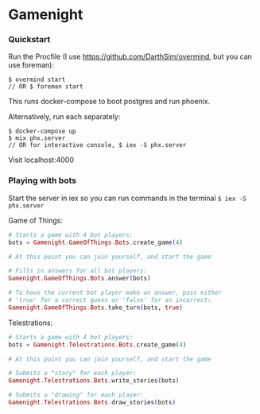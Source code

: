 # Gamenight

### Quickstart
Run the Procfile (I use https://github.com/DarthSim/overmind, but you can use foreman):

```
$ overmind start
// OR $ foreman start
```

This runs docker-compose to boot postgres and run phoenix.

Alternatively, run each separately:
```
$ docker-compose up
$ mix phx.server
// OR for interactive console, $ iex -S phx.server
```

Visit localhost:4000

### Playing with bots

Start the server in iex so you can run commands in the terminal `$ iex -S phx.server`

Game of Things:
```elixir
# Starts a game with 4 bot players:
bots = Gamenight.GameOfThings.Bots.create_game(4)

# At this point you can join yourself, and start the game

# Fills in answers for all bot players:
Gamenight.GameOfThings.Bots.answer(bots)

# To have the current bot player make an answer, pass either
# 'true' for a correct guess or 'false' for an incorrect:
Gamenight.GameOfThings.Bots.take_turn(bots, true)
```

Telestrations:
```elixir
# Starts a game with 4 bot players:
bots = Gamenight.Telestrations.Bots.create_game(4)

# At this point you can join yourself, and start the game

# Submits a "story" for each player:
Gamenight.Telestrations.Bots.write_stories(bots)

# Submits a "drawing" for each player:
Gamenight.Telestrations.Bots.draw_stories(bots)
```
